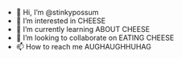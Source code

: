 - 👋 Hi, I’m @stinkypossum
- 👀 I’m interested in CHEESE
- 🌱 I’m currently learning ABOUT CHEESE
- 💞️ I’m looking to collaborate on EATING CHEESE
- 📫 How to reach me AUGHAUGHHUHAG

<!---
stinkypossum/stinkypossum is a ✨ special ✨ repository because its `README.md` (this file) appears on your GitHub profile.
You can click the Preview link to take a look at your changes.
--->
